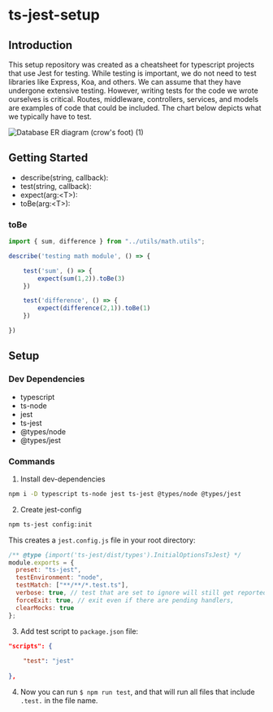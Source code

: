# ts-jest-setup

## Introduction
This setup repository was created as a cheatsheet for typescript projects that use Jest for testing. While testing is important, we do not need to test libraries like Express, Koa, and others. We can assume that they have undergone extensive testing. However, writing tests for the code we wrote ourselves is critical. Routes, middleware, controllers, services, and models are examples of code that could be included. The chart below depicts what we typically have to test.

![Database ER diagram (crow's foot) (1)](https://user-images.githubusercontent.com/19669287/183560564-fa8753d4-4b2f-4ef4-9c1f-fc8bd26c17c3.svg)


## Getting Started
- describe(string, callback):
- test(string, callback): 
- expect(arg:\<T>):
- toBe(arg:\<T>):
### toBe
```js
import { sum, difference } from "../utils/math.utils";

describe('testing math module', () => {

    test('sum', () => {
        expect(sum(1,2)).toBe(3)
    })

    test('difference', () => {
        expect(difference(2,1)).toBe(1)
    })

})
```
## Setup
### Dev Dependencies
- typescript 
- ts-node
- jest
- ts-jest
- @types/node 
- @types/jest

### Commands
1. Install dev-dependencies
```bash
npm i -D typescript ts-node jest ts-jest @types/node @types/jest
```

2. Create jest-config
```bash
npm ts-jest config:init
```
This creates a <code>jest.config.js</code> file in your root directory:
```js
/** @type {import('ts-jest/dist/types').InitialOptionsTsJest} */
module.exports = {
  preset: "ts-jest",
  testEnvironment: "node",
  testMatch: ["**/**/*.test.ts"],
  verbose: true, // test that are set to ignore will still get reported during the test if set to true
  forceExit: true, // exit even if there are pending handlers,
  clearMocks: true
};
```
3. Add test script to <code>package.json</code> file:
```json
"scripts": {
    
    "test": "jest"
    
},
```

4. Now you can run <code>$ npm run test</code>, and that will run all files that include <code>.test.</code> in the file name.
